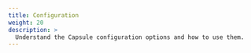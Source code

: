 ```yaml
---
title: Configuration
weight: 20
description: >
  Understand the Capsule configuration options and how to use them.
---
```

